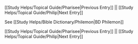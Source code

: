 [[Study Helps/Topical Guide/Pharisee|Previous Entry]]  ||  [[Study Helps/Topical Guide/Philip|Next Entry]]

 See [[Study Helps/Bible Dictionary/Philemon|BD Philemon]]

[[Study Helps/Topical Guide/Pharisee|Previous Entry]]  ||  [[Study Helps/Topical Guide/Philip|Next Entry]]